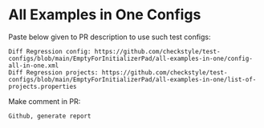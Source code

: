 # All Examples in One Configs
Paste below given to PR description to use such test configs:
```
Diff Regression config: https://github.com/checkstyle/test-configs/blob/main/EmptyForInitializerPad/all-examples-in-one/config-all-in-one.xml
Diff Regression projects: https://github.com/checkstyle/test-configs/blob/main/EmptyForInitializerPad/all-examples-in-one/list-of-projects.properties
```
Make comment in PR:
```
Github, generate report
```
